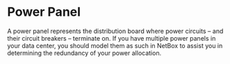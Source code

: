 # Power Panel

A power panel represents the distribution board where power circuits – and their circuit breakers – terminate on. If you have multiple power panels in your data center, you should model them as such in NetBox to assist you in determining the redundancy of your power allocation.
